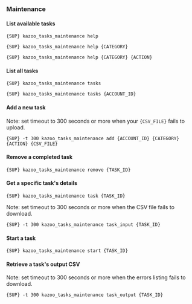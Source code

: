 ### Maintenance


#### List available tasks

```shell
{SUP} kazoo_tasks_maintenance help
```

```shell
{SUP} kazoo_tasks_maintenance help {CATEGORY}
```

```shell
{SUP} kazoo_tasks_maintenance help {CATEGORY} {ACTION}
```


#### List all tasks

```shell
{SUP} kazoo_tasks_maintenance tasks
```

```shell
{SUP} kazoo_tasks_maintenance tasks {ACCOUNT_ID}
```


#### Add a new task

Note: set timeout to 300 seconds or more when your `{CSV_FILE}` fails to upload.

```shell
{SUP} -t 300 kazoo_tasks_maintenance add {ACCOUNT_ID} {CATEGORY} {ACTION} {CSV_FILE}
```


#### Remove a completed task

```shell
{SUP} kazoo_tasks_maintenance remove {TASK_ID}
```


#### Get a specific task's details

```shell
{SUP} kazoo_tasks_maintenance task {TASK_ID}
```

Note: set timeout to 300 seconds or more when the CSV file fails to download.

```shell
{SUP} -t 300 kazoo_tasks_maintenance task_input {TASK_ID}
```


#### Start a task

```shell
{SUP} kazoo_tasks_maintenance start {TASK_ID}
```


#### Retrieve a task's output CSV

Note: set timeout to 300 seconds or more when the errors listing fails to download.

```shell
{SUP} -t 300 kazoo_tasks_maintenance task_output {TASK_ID}
```
